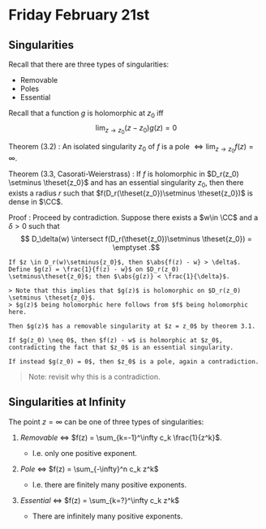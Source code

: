 # Friday February 21st

## Singularities

Recall that there are three types of singularities:

- Removable
- Poles
- Essential

Recall that a function $g$ is holomorphic at $z_0$ iff
$$
\lim_{z\to z_0}  (z-z_0) g(z) = 0
$$

Theorem (3.2)
: An isolated singularity $z_0$ of $f$ is a pole $\iff \lim_{z\to z_0} f(z) = \infty$.

Theorem (3.3, Casorati-Weierstrass)
: If $f$ is holomorphic in $D_r(z_0) \setminus \theset{z_0}$ and has an essential singularity $z_0$, then there exists a radius $r$ such that $f(D_r(\theset{z_0})\setminus \theset{z_0})$ is dense in $\CC$.

Proof
:   Proceed by contradiction.
    Suppose there exists a $w\in \CC$ and a $\delta > 0$ such that
    $$
    D_\delta(w) \intersect f(D_r(\theset{z_0})\setminus \theset{z_0}) = \emptyset
    .$$

    If $z \in D_r(w)\setminus{z_0}$, then $\abs{f(z) - w} > \delta$.
    Define $g(z) = \frac{1}{f(z) - w}$ on $D_r(z_0) \setminus\theset{z_0}$; then $\abs{g(z)} < \frac{1}{\delta}$.

    > Note that this implies that $g(z)$ is holomorphic on $D_r(z_0) \setminus \theset{z_0}$.
    > $g(z)$ being holomorphic here follows from $f$ being holomorphic here.

    Then $g(z)$ has a removable singularity at $z = z_0$ by theorem 3.1.

    If $g(z_0) \neq 0$, then $f(z) - w$ is holmorphic at $z_0$, contradicting the fact that $z_0$ is an essential singularity.

    If instead $g(z_0) = 0$, then $z_0$ is a pole, again a contradiction.

> Note: revisit why this is a contradiction.


## Singularities at Infinity

The point $z=\infty$ can be one of three types of singularities:

1. *Removable* $\iff$ $f(z) = \sum_{k=-1}^\infty c_k \frac{1}{z^k}$.

    - I.e. only one positive exponent.

2. *Pole* $\iff$ $f(z) = \sum_{-\infty}^n c_k z^k$

    - I.e. there are finitely many positive exponents.

3. *Essential* $\iff$ $f(z) = \sum_{k=?}^\infty c_k z^k$

    - There are infinitely many positive exponents.
